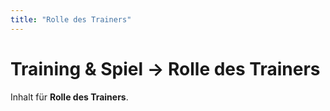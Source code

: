 ```yaml
---
title: "Rolle des Trainers"
---
```

# Training & Spiel → Rolle des Trainers

Inhalt für **Rolle des Trainers**.
